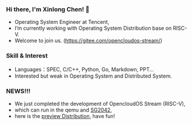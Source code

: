 <!--
**Xinlong-Chen/Xinlong-Chen** is a ✨ _special_ ✨ repository because its `README.md` (this file) appears on your GitHub profile.

Here are some ideas to get you started:

- 🔭 I’m currently working on ...
- 🌱 I’m currently learning ...
- 👯 I’m looking to collaborate on ...
- 🤔 I’m looking for help with ...
- 💬 Ask me about ...
- 📫 How to reach me: ...
- 😄 Pronouns: ...
- ⚡ Fun fact: ...
-->


### Hi there, I'm Xinlong Chen! 👋 

- Operating System Engineer at Tencent,
- I’m currently working with Operating System Distribution base on RISC-V.
- Welcome to join us. (https://gitee.com/opencloudos-stream/)


### Skill & Interest

- Languages：SPEC, C/C++, Python, Go, Markdown, PPT...
- Interested but weak in Operating System and Distributed System.

### NEWS!!!

- We just completed the development of OpencloudOS Stream (RISC-V),
- which can run in the qemu and [SG2042](https://milkv.io/pioneer),
- here is the [preview Distribution](https://github.com/ruyisdk/support-matrix/blob/main/Pioneer/openCloudOS/README_linuxboot.md), have fun!
